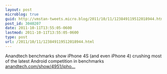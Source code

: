 ```yaml
---
layout: post
microblog: true
guid: http://vmstan-tweets.micro.blog/2011/10/11/123849119512018944.html
post_id: 3040207
date: 2011-10-11T13:55:05-0600
lastmod: 2011-10-11T13:55:05-0600
type: post
url: /2011/10/11/123849119512018944.html
---
```

Anandtech benchmarks show iPhone 4S (and even iPhone 4) crushing most of the latest Android competition in benchmarks <a href="http://www.anandtech.com/show/4951/iphone-4s-preliminary-benchmarks-800mhz-a5-slightly-slower-gpu-than-ipad-2">anandtech.com/show/4951/ipho…</a>
